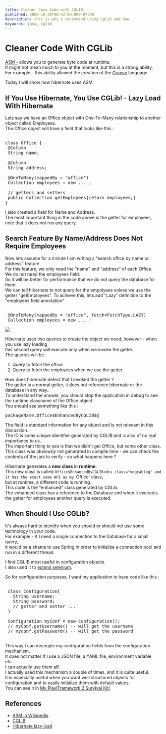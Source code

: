 ```yaml
---
title: Cleaner Java Code with CGLIB
published: 2009-10-20T08:42:00.000-07:00
description: this is why i recommend using cglib and how
keywords: java, cglib
---
```


<div class="mograblog">

# Cleaner Code With CGLib

<div>

[ASM -](http://asm.ow2.org/) allows you to generate byte code at runtime.  
It might not mean much to you at the moment, but this is a strong ability.  
For example - this ability allowed the creation of the [Groovy](http://groovy.codehaus.org/) language.  

Today I will show how hibernate uses ASM.  
<a name="more"></a>

## If You Use Hibernate, You Use CGLib! - Lazy Load With Hibernate

Lets say we have an Office object with One-To-Many relationship to another object called Employees.  
The Office object will have a field that looks like this :  

<pre class="prettyprint">  
class Office {   
 @Column  
 String name;  

 @Column  
 String address;  

 @OneToMany(mappedBy = "office")  
 Collection <employees>employees = new ... ;  

 // getters and setters  
 public Collection <employees>getEmployees{return employees;}  
}</employees></employees></pre>

I also created a field for Name and Address.  
The most important thing in the code above is the getter for employees, note that it does not run any query.  

## Search Feature By Name/Address Does Not Require Employees

Now lets assume for a minute I am writing a "search office by name or address" feature  
For this feature, we only need the "name" and "address" of each Office.  
We do not need the employees field.  
So it will be better for performance that we do not query the database for them.  
We can tell hibernate to not query for the empolyees unless we use the getter "getEmployees". To achieve this, lets add "Lazy" definition to the "employees field annotation"

<pre>  
 @OneToMany(mappedBy = "office", fetch=FetchType.LAZY)  
 Collection <employees>employees = new ... ;</employees> </pre>

[![](http://1.bp.blogspot.com/_J3A8WqpdCX0/St8uvOt3LlI/AAAAAAAAACY/Mk3lN1dMZ4w/s320/Temp.jpg)](http://1.bp.blogspot.com/_J3A8WqpdCX0/St8uvOt3LlI/AAAAAAAAACY/Mk3lN1dMZ4w/s1600-h/Temp.jpg)  

Hibernate uses two queries to create the object we need, however - when you use lazy loading  
this second query will execute only when we invoke the getter.  
The queries will be :

1.  Query to fetch the office
2.  Query to fetch the employees when we use the getter

How does hibernate detect that I invoked the getter ?  
The getter is a normal getter, it does not reference hibernate or the database in any way..  
To understand the answer, you should stop the application in debug to see the runtime classname of the Office object.  
You should see something like this :  

<pre>packageName.Office$EnhancedByCGLIB$<id>@</id></pre>

The <number>field is standard information for any object and is not relevant in this discussion.  
The ID is some unique identifier generated by CGLIB and is also of no real importance to us.  
The important thing to see is that we didn't get Office, but some other class.  
This class was obviously not generated in compile time - we can check the contents of the jars to verify - so what happens here ?  
</number>

Hibernate generates a **new class** in **runtime**.  
This new class is called `Office$EnhancedByCGLIB<div class="mograblog" and it has the exact same API as my `Office` class,  
but at runtime, a different code is running.  
This code is the "enhanced" class generated by CGLib.  
The enhanced class has a reference to the Database and when it executes the getter for employees another query is executed.

## When Should I Use CGLib?

It's always hard to identify when you should or should not use some technology in your code.  
For example - if I need a single connection to the Database for a small query,  
it would be a shame to use Spring in order to initialize a connection pool and run in a different thread.

I find CGLIB most useful in configuration objects.  
I also used it to [extend selenium](/2013/07/extending-selenium-in-java.html "Mograblog Selenium Extension").

So for configuration purposes, I want my application to have code like this :  

<pre>  
 class Configuration{  
   String username;   
   String password;   
   // getter and setter ...   
 }  

 Configuration myConf = new Configuration();   
 // myConf.getUsername() -- will get the username  
 // myconf.getPassword() -- will get the password  
  </pre>

This way I can decouple my configuration fields from the configuration mechanism.  
It does not matter if I use a JSON file, a YAML file, environment variable etc..  
I can actually use them all!  
I actually used this mechanism a couple of times, and it is quite useful.  
It is especially useful when you want well structured objects for configuration and to easily initialize them with default values.  
You can see it in [My Play!Framework 2 Survival Kit!](# "Mograblog - My Play!Framework2 Essentials")

## References

*   [ASM in Wikipedia](http://en.wikipedia.org/wiki/ObjectWeb_ASM)
*   [CGLIB](http://cglib.sourceforge.net/)
*   [Hibernate lazy load](http://docs.jboss.org/hibernate/stable/annotations/reference/en/html_single/#entity-hibspec-singleassoc-fetching)

</div>

</div>